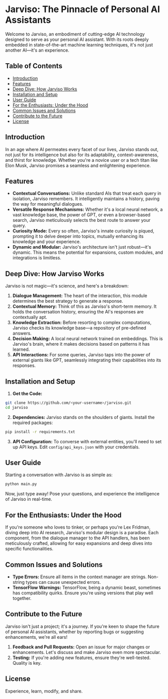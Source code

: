 # Jarviso: The Pinnacle of Personal AI Assistants

Welcome to Jarviso, an embodiment of cutting-edge AI technology designed to serve as your personal AI assistant. With its roots deeply embedded in state-of-the-art machine learning techniques, it's not just another AI—it's an experience.

## Table of Contents
- [Introduction](#introduction)
- [Features](#features)
- [Deep Dive: How Jarviso Works](#deep-dive-how-jarviso-works)
- [Installation and Setup](#installation-and-setup)
- [User Guide](#user-guide)
- [For the Enthusiasts: Under the Hood](#for-the-enthusiasts-under-the-hood)
- [Common Issues and Solutions](#common-issues-and-solutions)
- [Contribute to the Future](#contribute-to-the-future)
- [License](#license)

## Introduction

In an age where AI permeates every facet of our lives, Jarviso stands out, not just for its intelligence but also for its adaptability, context-awareness, and thirst for knowledge. Whether you're a novice user or a tech titan like Elon Musk, Jarviso promises a seamless and enlightening experience.

## Features

- **Contextual Conversations:** Unlike standard AIs that treat each query in isolation, Jarviso remembers. It intelligently maintains a history, paving the way for meaningful dialogues.
- **Versatile Response Mechanisms:** Whether it's a local neural network, a vast knowledge base, the power of GPT, or even a browser-based search, Jarviso meticulously selects the best route to answer your query.
- **Curiosity Mode:** Every so often, Jarviso's innate curiosity is piqued, prompting it to delve deeper into topics, mutually enhancing its knowledge and your experience.
- **Dynamic and Modular:** Jarviso's architecture isn't just robust—it's dynamic. This means the potential for expansions, custom modules, and integrations is limitless.

## Deep Dive: How Jarviso Works

Jarviso is not magic—it's science, and here's a breakdown:

1. **Dialogue Management:** The heart of the interaction, this module determines the best strategy to generate a response.
2. **Contextual Memory:** Think of this as Jarviso's short-term memory. It holds the conversation history, ensuring the AI's responses are contextually apt.
3. **Knowledge Extraction:** Before resorting to complex computations, Jarviso checks its knowledge base—a repository of pre-defined answers.
4. **Decision Making:** A local neural network trained on embeddings. This is Jarviso's brain, where it makes decisions based on patterns it has learned.
5. **API Interactions:** For some queries, Jarviso taps into the power of external giants like GPT, seamlessly integrating their capabilities into its responses.

## Installation and Setup

1. **Get the Code:**
```bash
git clone https://github.com/<your-username>/jarviso.git
cd jarviso
```
2. **Dependencies:** Jarviso stands on the shoulders of giants. Install the required packages:
```bash
pip install -r requirements.txt
```
3. **API Configuration:** To converse with external entities, you'll need to set up API keys. Edit `config/api_keys.json` with your credentials.

## User Guide

Starting a conversation with Jarviso is as simple as:
```bash
python main.py
```
Now, just type away! Pose your questions, and experience the intelligence of Jarviso in real-time.

## For the Enthusiasts: Under the Hood

If you're someone who loves to tinker, or perhaps you're Lex Fridman, diving deep into AI research, Jarviso's modular design is a paradise. Each component, from the dialogue manager to the API handlers, has been meticulously crafted, allowing for easy expansions and deep dives into specific functionalities.

## Common Issues and Solutions

- **Type Errors:** Ensure all items in the context manager are strings. Non-string types can cause unexpected errors.
- **TensorFlow Warnings:** TensorFlow, being a dynamic beast, sometimes has compatibility quirks. Ensure you're using versions that play well together.

## Contribute to the Future

Jarviso isn't just a project; it's a journey. If you're keen to shape the future of personal AI assistants, whether by reporting bugs or suggesting enhancements, we're all ears!
1. **Feedback and Pull Requests:** Open an issue for major changes or enhancements. Let's discuss and make Jarviso even more spectacular.
2. **Testing:** If you're adding new features, ensure they're well-tested. Quality is key.

## License

Experience, learn, modify, and share.
